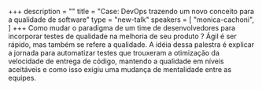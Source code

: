 +++
description = ""
title = "Case: DevOps trazendo um novo conceito para a qualidade de software"
type = "new-talk"
speakers = [
        "monica-cachoni",
]
+++
Como mudar o paradigma de um time de desenvolvedores para incorporar testes de qualidade na melhoria de seu produto ? Ágil é ser rápido, mas também se refere a qualidade. A idéia dessa palestra é explicar a jornada para automatizar testes que trouxeram a otimização da velocidade de entrega de código, mantendo a qualidade em níveis aceitáveis ​​e como isso exigiu uma mudança de mentalidade entre as equipes.